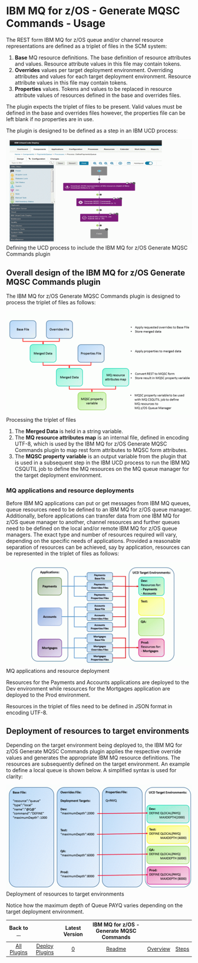 
# IBM MQ for z/OS - Generate MQSC Commands - Usage

The REST form IBM MQ for z/OS queue and/or channel resource representations are defined as a triplet of files in the SCM system:

1. **Base** MQ resource definitions. The base definition of resource attributes and values. Resource attribute values in this file may contain tokens.
2. **Overrides** values per target deployment environment. Overriding attributes and values for each target deployment environment. Resource attribute values in this file may contain tokens.
3. **Properties** values. Tokens and values to be replaced in resource attribute values of resources defined in the base and overrides files.

The plugin expects the triplet of files to be present. Valid values must be defined in the base and overrides files however, the properties file can be left blank if no properties are in use.

The plugin is designed to be defined as a step in an IBM UCD process:

[![Defining the UCD process to include the IBM MQ for z/OS Generate MQSC Commands plugin](media/s4-1024x576.gif)](https://urbancode.github.io/IBM-UCx-PLUGIN-DOCS/UCD/ibm-mq-for-z-os-generate-mqsc-commands//s4/)
Defining the UCD process to include the IBM MQ for z/OS Generate MQSC Commands plugin

## Overall design of the IBM MQ for z/OS Generate MQSC Commands plugin

The IBM MQ for z/OS Generate MQSC Commands plugin is designed to process the triplet of files as follows:

[![Processing the triplet of files](media/s1-1024x576.gif)](https://urbancode.github.io/IBM-UCx-PLUGIN-DOCS/UCD/ibm-mq-for-z-os-generate-mqsc-commands//s1-4/)
Processing the triplet of files

1. The **Merged Data** is held in a string variable.
2. The **MQ resource attributes map** is an internal file, defined in encoding UTF-8, which is used by the IBM MQ for z/OS Generate MQSC Commands plugin to map rest form attributes to MQSC form attributes.
3. The **MQSC property variable** is an output variable from the plugin that is used in a subsequent step in the IBM UCD process to run the IBM MQ CSQUTIL job to define the MQ resources on the MQ queue manager for the target deployment environment.

### MQ applications and resource deployments

Before IBM MQ applications can put or get messages from IBM MQ queues, queue resources need to be defined to an IBM MQ for z/OS queue manager. Additionally, before applications can transfer data from one IBM MQ for z/OS queue manager to another, channel resources and further queues need to be defined on the local and/or remote IBM MQ for z/OS queue managers. The exact type and number of resources required will vary, depending on the specific needs of applications. Provided a reasonable separation of resources can be achieved, say by application, resources can be represented in the triplet of files as follows:

[![MQ Applications and Resource Deployment](media/s3-1024x576.gif)](https://urbancode.github.io/IBM-UCx-PLUGIN-DOCS/UCD/ibm-mq-for-z-os-generate-mqsc-commands//s3/)
MQ applications and resource deployment

Resources for the Payments and Accounts applications are deployed to the Dev environment while resources for the Mortgages application are deployed to the Prod environment.

Resources in the triplet of files need to be defined in JSON format in encoding UTF-8.

## Deployment of resources to target environments

Depending on the target environment being deployed to, the IBM MQ for z/OS Generate MQSC Commands plugin applies the respective override values and generates the appropriate IBM MQ resource definitions. The resources are subsequently defined on the target environment. An example to define a local queue is shown below. A simplified syntax is used for clarity:

[![Deployment of resources to target environments](media/s2-1024x576.gif)](https://urbancode.github.io/IBM-UCx-PLUGIN-DOCS/UCD/ibm-mq-for-z-os-generate-mqsc-commands//s2/)
Deployment of resources to target environments

Notice how the maximum depth of Queue PAYQ varies depending on the target deployment environment.

|Back to ...||Latest Version|IBM MQ for z/OS - Generate MQSC Commands |||
| :---: | :---: | :---: | :---: | :---: | :---: |
|[All Plugins](../../index.md)|[Deploy Plugins](../README.md)|[0]()|[Readme](README.md)|[Overview](overview.md)|[Steps](steps.md)|
